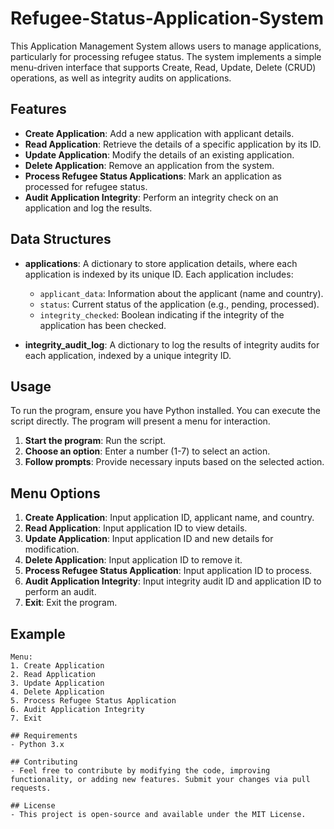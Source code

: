 # Refugee-Status-Application-System

This Application Management System allows users to manage applications, particularly for processing refugee status. The system implements a simple menu-driven interface that supports Create, Read, Update, Delete (CRUD) operations, as well as integrity audits on applications.

## Features

- **Create Application**: Add a new application with applicant details.
- **Read Application**: Retrieve the details of a specific application by its ID.
- **Update Application**: Modify the details of an existing application.
- **Delete Application**: Remove an application from the system.
- **Process Refugee Status Applications**: Mark an application as processed for refugee status.
- **Audit Application Integrity**: Perform an integrity check on an application and log the results.

## Data Structures

- **applications**: A dictionary to store application details, where each application is indexed by its unique ID. Each application includes:
  - `applicant_data`: Information about the applicant (name and country).
  - `status`: Current status of the application (e.g., pending, processed).
  - `integrity_checked`: Boolean indicating if the integrity of the application has been checked.

- **integrity_audit_log**: A dictionary to log the results of integrity audits for each application, indexed by a unique integrity ID.

## Usage

To run the program, ensure you have Python installed. You can execute the script directly. The program will present a menu for interaction.

1. **Start the program**: Run the script.
2. **Choose an option**: Enter a number (1-7) to select an action.
3. **Follow prompts**: Provide necessary inputs based on the selected action.


## Menu Options

1. **Create Application**: Input application ID, applicant name, and country.
2. **Read Application**: Input application ID to view details.
3. **Update Application**: Input application ID and new details for modification.
4. **Delete Application**: Input application ID to remove it.
5. **Process Refugee Status Application**: Input application ID to process.
6. **Audit Application Integrity**: Input integrity audit ID and application ID to perform an audit.
7. **Exit**: Exit the program.

## Example

```plaintext
Menu:
1. Create Application
2. Read Application
3. Update Application
4. Delete Application
5. Process Refugee Status Application
6. Audit Application Integrity
7. Exit

## Requirements
- Python 3.x

## Contributing
- Feel free to contribute by modifying the code, improving functionality, or adding new features. Submit your changes via pull requests.

## License
- This project is open-source and available under the MIT License.

